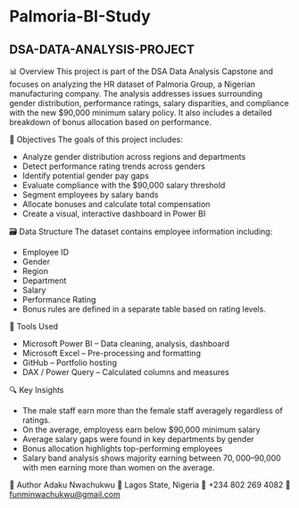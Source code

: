 # Palmoria-BI-Study
## DSA-DATA-ANALYSIS-PROJECT
📊 Overview
This project is part of the DSA Data Analysis Capstone and focuses on analyzing the HR dataset of Palmoria Group, a Nigerian manufacturing company. The analysis addresses issues surrounding gender distribution, performance ratings, salary disparities, and compliance with the new $90,000 minimum salary policy. It also includes a detailed breakdown of bonus allocation based on performance.

🎯 Objectives
The goals of this project includes:
+ Analyze gender distribution across regions and departments
+ Detect performance rating trends across genders
+ Identify potential gender pay gaps
+ Evaluate compliance with the $90,000 salary threshold
+ Segment employees by salary bands
+ Allocate bonuses and calculate total compensation
+ Create a visual, interactive dashboard in Power BI

🗃️ Data Structure
The dataset contains employee information including:
+ Employee ID
+ Gender
+ Region
+ Department
+ Salary
+ Performance Rating
+ Bonus rules are defined in a separate table based on rating levels.

🧰 Tools Used
+ Microsoft Power BI – Data cleaning, analysis, dashboard
+ Microsoft Excel – Pre-processing and formatting
+ GitHub – Portfolio hosting
+ DAX / Power Query – Calculated columns and measures

🔍 Key Insights
+ The male staff earn more than the female staff averagely regardless of ratings.
+ On the average, employess earn below $90,000 minimum salary
+ Average salary gaps were found in key departments by gender
+ Bonus allocation highlights top-performing employees
+ Salary band analysis shows majority earning between $70,000–$90,000 with men earning more than women on the average.

🙌 Author Adaku Nwachukwu 📍 Lagos State, Nigeria 📱 +234 802 269 4082 📧 funminwachukwu@gmail.com
